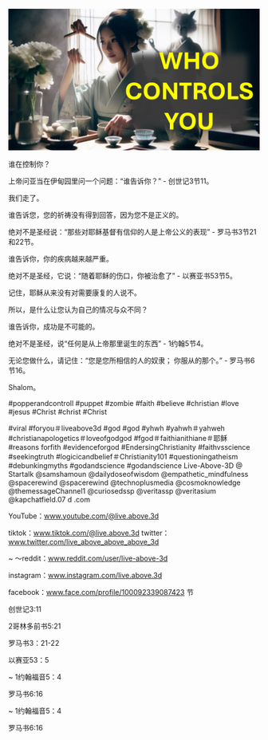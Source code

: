 ![Video cover image](../cover.jpg "cover photo")

谁在控制你？

上帝问亚当在伊甸园里问一个问题：“谁告诉你？” - 创世记3节11。

我们走了。

谁告诉您，您的祈祷没有得到回答，因为您不是正义的。

绝对不是圣经说：“那些对耶稣基督有信仰的人是上帝公义的表现”  - 罗马书3节21和22节。

谁告诉你，你的疾病越来越严重。

绝对不是圣经，它说：“随着耶稣的伤口，你被治愈了”  - 以赛亚书53节5。

记住，耶稣从来没有对需要康复的人说不。

所以，是什么让您认为自己的情况与众不同？

谁告诉你，成功是不可能的。

绝对不是圣经，说“任何是从上帝那里诞生的东西”  -  1约翰5节4。

无论您做什么，请记住：“您是您所相信的人的奴隶； 你服从的那个。” - 罗马书6节16。

Shalom。

#popperandcontroll #puppet #zombie #faith #believe #christian #love #jesus #Christ #christ #Christ


#viral #foryou＃liveabove3d #god #god #yhwh #yahwh＃yahweh #christianapologetics＃loveofgodgod #fgod＃faithianithiane＃耶稣 #reasons forfith #evidenceforgod #EndersingChristianity #faithvsscience #seekingtruth #logicicandbelief＃Christianity101 #questioningatheism #debunkingmyths #godandscience #godandscience Live-Above-3D @ Startalk @samshamoun @dailydoseofwisdom @empathetic_mindfulness @spacerewind @spacerewind @technoplusmedia @cosmoknowledge @themessageChannel1 @curiosedssp @veritassp @veritasium @kapchatfield.07 d .com

YouTube：www.youtube.com/@live.above.3d

tiktok：www.tiktok.com/@live.above.3d
twitter：www.twitter.com/live_above_above_above_3d

~ 〜reddit：www.reddit.com/user/live-above-3d

instagram：www.instagram.com/live.above.3d

facebook：www.face.com/profile/100092339087423 节

创世记3:11

2哥林多前书5:21

罗马书3：21-22

以赛亚53：5


~ 1约翰福音5：4

罗马书6:16

~ 1约翰福音5：4

罗马书6:16




